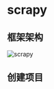 # scrapy
## 框架架构
![scrapy](https://camo.githubusercontent.com/e0898bedcb0e4d064876c5d4930edc62d6fd0de8/68747470733a2f2f646f63732e7363726170792e6f72672f656e2f6c61746573742f5f696d616765732f7363726170795f6172636869746563747572655f30322e706e67)
## 创建项目
